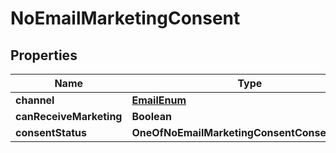 # NoEmailMarketingConsent

## Properties
Name | Type | Description | Notes
------------ | ------------- | ------------- | -------------
**channel** | [**EmailEnum**](EmailEnum.md) |  | 
**canReceiveMarketing** | **Boolean** |  | 
**consentStatus** | **OneOfNoEmailMarketingConsentConsentStatus** |  | 
